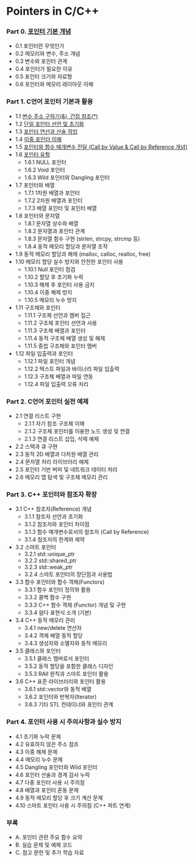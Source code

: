 # Pointers in C/C++
### Part 0. [포인터 기본 개념](https://github.com/csbyun-data/Pointers/blob/main/PART0.md)
* 0.1 포인터란 무엇인가  
* 0.2 메모리와 변수, 주소 개념  
* 0.3 변수와 포인터 관계  
* 0.4 포인터가 필요한 이유  
* 0.5 포인터 크기와 자료형  
* 0.6 포인터와 메모리 레이아웃 이해  

### Part 1. C언어 포인터 기본과 활용
* 1.1 [변수 주소 구하기(&), 간접 참조(*)](https://github.com/csbyun-data/Pointers/blob/main/PART1_01.md)  
* 1.2 [단일 포인터 선언 및 초기화](https://github.com/csbyun-data/Pointers/blob/main/PART1_02.md)  
* 1.3 [포인터 연산과 산술 작업](https://github.com/csbyun-data/Pointers/blob/main/PART1_03.md)  
* 1.4 [이중 포인터 이해](https://github.com/csbyun-data/Pointers/blob/main/PART1_04.md)  
* 1.5 [포인터와 함수 매개변수 전달 (Call by Value & Call by Reference 개념)](https://github.com/csbyun-data/Pointers/blob/main/PART1_05.md)  
* 1.6 [포인터 유형](https://github.com/csbyun-data/Pointers/blob/main/PART1_06.md)  
  * 1.6.1 NULL 포인터  
  * 1.6.2 Void 포인터  
  * 1.6.3 Wild 포인터와 Dangling 포인터  
* 1.7 포인터와 배열  
  * 1.7.1 1차원 배열과 포인터  
  * 1.7.2 2차원 배열과 포인터  
  * 1.7.3 배열 포인터 및 포인터 배열  
* 1.8 포인터와 문자열  
  * 1.8.1 문자열 상수와 배열  
  * 1.8.2 문자열과 포인터 관계  
  * 1.8.3 문자열 함수 구현 (strlen, strcpy, strcmp 등)  
  * 1.8.4 동적 메모리 할당과 문자열 조작  
* 1.9 동적 메모리 할당과 해제 (malloc, calloc, realloc, free)  
* 1.10 메모리 할당 실수 방지와 안전한 포인터 사용  
  * 1.10.1 Null 포인터 점검  
  * 1.10.2 할당 후 초기화 누락  
  * 1.10.3 해제 후 포인터 사용 금지  
  * 1.10.4 이중 해제 방지  
  * 1.10.5 메모리 누수 방지  
* 1.11 구조체와 포인터  
  * 1.11.1 구조체 선언과 멤버 접근  
  * 1.11.2 구조체 포인터 선언과 사용  
  * 1.11.3 구조체 배열과 포인터  
  * 1.11.4 동적 구조체 배열 생성 및 해제  
  * 1.11.5 중첩 구조체와 포인터 멤버  
* 1.12 파일 입출력과 포인터  
  * 1.12.1 파일 포인터 개념  
  * 1.12.2 텍스트 파일과 바이너리 파일 입출력  
  * 1.12.3 구조체 배열과 파일 연동  
  * 1.12.4 파일 입출력 오류 처리  

### Part 2. C언어 포인터 실전 예제
* 2.1 연결 리스트 구현  
  * 2.1.1 자기 참조 구조체 이해  
  * 2.1.2 구조체 포인터를 이용한 노드 생성 및 연결  
  * 2.1.3 연결 리스트 삽입, 삭제 예제  
* 2.2 스택과 큐 구현  
* 2.3 동적 2D 배열과 다차원 배열 관리  
* 2.4 문자열 처리 라이브러리 예제  
* 2.5 포인터 기반 버퍼 및 네트워크 데이터 처리  
* 2.6 메모리 맵 탐색 및 구조체 메모리 관리  

### Part 3. C++ 포인터와 참조자 확장
* 3.1 C++ 참조자(Reference) 개념  
  * 3.1.1 참조자 선언과 초기화  
  * 3.1.2 참조자와 포인터 차이점  
  * 3.1.3 함수 매개변수로서의 참조자 (Call by Reference)  
  * 3.1.4 참조자의 한계와 제약  
* 3.2 스마트 포인터  
  * 3.2.1 std::unique_ptr  
  * 3.2.2 std::shared_ptr  
  * 3.2.3 std::weak_ptr  
  * 3.2.4 스마트 포인터의 장단점과 사용법  
* 3.3 함수 포인터와 함수 객체(Functors)  
  * 3.3.1 함수 포인터 정의와 활용  
  * 3.3.2 콜백 함수 구현  
  * 3.3.3 C++ 함수 객체 (Functor) 개념 및 구현  
  * 3.3.4 람다 표현식 소개 (기본)  
* 3.4 C++ 동적 메모리 관리  
  * 3.4.1 new/delete 연산자  
  * 3.4.2 객체 배열 동적 할당  
  * 3.4.3 생성자와 소멸자와 동적 메모리  
* 3.5 클래스와 포인터  
  * 3.5.1 클래스 멤버로서 포인터  
  * 3.5.2 동적 할당을 포함한 클래스 디자인  
  * 3.5.3 RAII 원칙과 스마트 포인터 활용  
* 3.6 C++ 표준 라이브러리와 포인터 활용  
  * 3.6.1 std::vector와 동적 배열  
  * 3.6.2 포인터와 반복자(Iterator)  
  * 3.6.3 기타 STL 컨테이너와 포인터 관계  

### Part 4. 포인터 사용 시 주의사항과 실수 방지
* 4.1 초기화 누락 문제  
* 4.2 유효하지 않은 주소 참조  
* 4.3 이중 해제 문제  
* 4.4 메모리 누수 문제  
* 4.5 Dangling 포인터와 Wild 포인터  
* 4.6 포인터 산술과 경계 검사 누락  
* 4.7 다중 포인터 사용 시 주의점  
* 4.8 배열과 포인터 혼동 문제  
* 4.9 동적 메모리 할당 후 크기 계산 문제  
* 4.10 스마트 포인터 사용 시 주의점 (C++ 파트 연계)  

### 부록
* A. 포인터 관련 주요 함수 요약  
* B. 실습 문제 및 예제 코드  
* C. 참고 문헌 및 추가 학습 자료  
